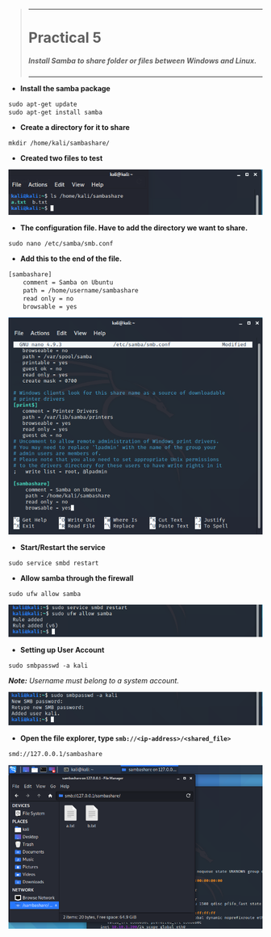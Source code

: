>---
> # **Practical 5**
> ##### Install Samba to share folder or files between Windows and Linux.
>---


- **Install the samba package**
```
sudo apt-get update
sudo apt-get install samba
```

- **Create a directory for it to share**
```
mkdir /home/kali/sambashare/
```

- **Created two files to test**

![Image](https://raw.githubusercontent.com/keane3pereira/LSA_Pracs/master/res/prac5/shared_dir.PNG)


- **The configuration file. Have to add the directory we want to share.**
```
sudo nano /etc/samba/smb.conf
```

- **Add this to the end of the file.**
```
[sambashare]
    comment = Samba on Ubuntu
    path = /home/username/sambashare
    read only = no
    browsable = yes
```

![Image](https://raw.githubusercontent.com/keane3pereira/LSA_Pracs/master/res/prac5/smb-conf.PNG)

- **Start/Restart the service**
```
sudo service smbd restart
```

- **Allow samba through the firewall**
```
sudo ufw allow samba
```

![Image](https://raw.githubusercontent.com/keane3pereira/LSA_Pracs/master/res/prac5/service-ufw.PNG)

- **Setting up User Account**
```
sudo smbpasswd -a kali
```
_**Note:** Username must belong to a system account._

![Image](https://raw.githubusercontent.com/keane3pereira/LSA_Pracs/master/res/prac5/adduser.PNG)

- **Open the file explorer, type  `smb://<ip-address>/<shared_file>`**
```
smd://127.0.0.1/sambashare
```

![Image](https://raw.githubusercontent.com/keane3pereira/LSA_Pracs/master/res/prac5/smb-dir.PNG)